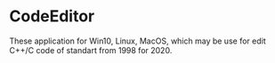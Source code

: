 # CodeEditor
These application for Win10, Linux, MacOS, which may be use for edit C++/C code of standart from 1998 for 2020.
